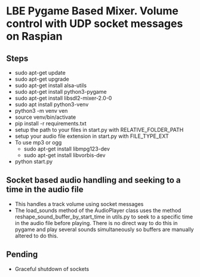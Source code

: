 # LBE Pygame Based Mixer. Volume control with UDP socket messages on Raspian

## Steps

- sudo apt-get update
- sudo apt-get upgrade
- sudo apt-get install alsa-utils
- sudo apt-get install python3-pygame
- sudo apt-get install libsdl2-mixer-2.0-0
- sudo apt install python3-venv
- python3 -m venv ven
- source venv/bin/activate
- pip install -r requirements.txt
- setup the path to your files in start.py with RELATIVE_FOLDER_PATH
- setup your audio file extension in start.py with FILE_TYPE_EXT
- To use mp3 or ogg
  - sudo apt-get install libmpg123-dev
  - sudo apt-get install libvorbis-dev
- python start.py

## Socket based audio handling and seeking to a time in the audio file

- This handles a track volume using socket messages
- The load_sounds method of the AudioPlayer class uses the method reshape_sound_buffer_by_start_time in utils.py to seek to a specific time in the audio file before playing. There is no direct way to do this in pygame and play several sounds simultaneously so buffers are manually altered to do this.

## Pending

- Graceful shutdown of sockets
